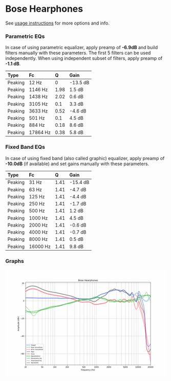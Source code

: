 # Bose Hearphones
See [usage instructions](https://github.com/jaakkopasanen/AutoEq#usage) for more options and info.

### Parametric EQs
In case of using parametric equalizer, apply preamp of **-6.9dB** and build filters manually
with these parameters. The first 5 filters can be used independently.
When using independent subset of filters, apply preamp of **-1.1 dB**.

| Type    | Fc       |    Q | Gain     |
|:--------|:---------|:-----|:---------|
| Peaking | 12 Hz    | 0    | -13.5 dB |
| Peaking | 1146 Hz  | 1.98 | 1.5 dB   |
| Peaking | 1438 Hz  | 2.02 | 0.6 dB   |
| Peaking | 3105 Hz  | 0.1  | 3.3 dB   |
| Peaking | 3633 Hz  | 0.52 | -4.6 dB  |
| Peaking | 501 Hz   | 0.1  | 4.5 dB   |
| Peaking | 884 Hz   | 0.18 | 8.6 dB   |
| Peaking | 17864 Hz | 0.38 | 5.8 dB   |

### Fixed Band EQs
In case of using fixed band (also called graphic) equalizer, apply preamp of **-10.0dB**
(if available) and set gains manually with these parameters.

| Type    | Fc       |    Q | Gain     |
|:--------|:---------|:-----|:---------|
| Peaking | 31 Hz    | 1.41 | -15.4 dB |
| Peaking | 63 Hz    | 1.41 | -4.7 dB  |
| Peaking | 125 Hz   | 1.41 | -4.4 dB  |
| Peaking | 250 Hz   | 1.41 | -1.7 dB  |
| Peaking | 500 Hz   | 1.41 | 1.2 dB   |
| Peaking | 1000 Hz  | 1.41 | 4.5 dB   |
| Peaking | 2000 Hz  | 1.41 | -0.6 dB  |
| Peaking | 4000 Hz  | 1.41 | -0.7 dB  |
| Peaking | 8000 Hz  | 1.41 | 0.5 dB   |
| Peaking | 16000 Hz | 1.41 | 9.8 dB   |

### Graphs
![](./Bose%20Hearphones.png)